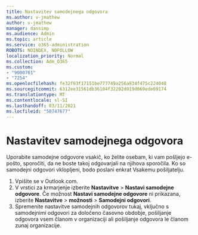 ```yaml
---
title: Nastavitev samodejnega odgovora
ms.author: v-jmathew
author: v-jmathew
manager: dansimp
ms.audience: Admin
ms.topic: article
ms.service: o365-administration
ROBOTS: NOINDEX, NOFOLLOW
localization_priority: Normal
ms.collection: Adm_O365
ms.custom:
- "9000761"
- "7254"
ms.openlocfilehash: fe32f93f17151be777749a256a934f475c224048
ms.sourcegitcommit: 6312ee31561db36104f32282d019d069ede69174
ms.translationtype: MT
ms.contentlocale: sl-SI
ms.lasthandoff: 03/11/2021
ms.locfileid: "50747677"
---
```

# <a name="set-up-an-automatic-reply"></a>Nastavitev samodejnega odgovora

Uporabite samodejne odgovore vsakič, ko želite osebam, ki vam pošljejo e-pošto, sporočiti, da ne boste takoj odgovarjali na njihova sporočila. Ko so samodejni odgovori vklopljeni, bodo poslani enkrat Vsakemu pošiljatelju.

1. Vpišite se v Outlook.com.
2. V vrstici za krmarjenje izberite **Nastavitve**  >  **Nastavi samodejne odgovore**. Če možnost **Nastavi samodejne odgovore** ni prikazana, izberite **Nastavitve**  >  **možnosti**  >  **Samodejni odgovori**.
3. Spremenite nastavitve samodejnih odgovorov tukaj, vključno s samodejnimi odgovori za določeno časovno obdobje, pošiljanje odgovora vsem članom v organizaciji ali pošiljanje odgovora le članom zunaj organizacije.
